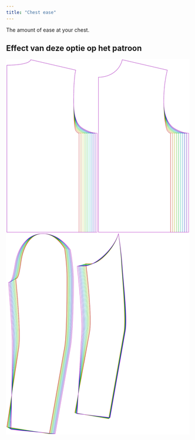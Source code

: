 ```yaml
---
title: "Chest ease"
---
```


The amount of ease at your chest.

## Effect van deze optie op het patroon

![This image shows the effect of this option by superimposing several variants that have a different value for this option](bent_chestease_sample.svg "Effect of this option on the pattern")
